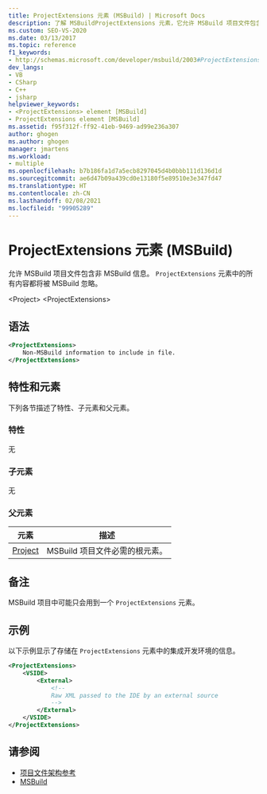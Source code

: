 ```yaml
---
title: ProjectExtensions 元素 (MSBuild) | Microsoft Docs
description: 了解 MSBuildProjectExtensions 元素，它允许 MSBuild 项目文件包含非 MSBuild 信息。
ms.custom: SEO-VS-2020
ms.date: 03/13/2017
ms.topic: reference
f1_keywords:
- http://schemas.microsoft.com/developer/msbuild/2003#ProjectExtensions
dev_langs:
- VB
- CSharp
- C++
- jsharp
helpviewer_keywords:
- <ProjectExtensions> element [MSBuild]
- ProjectExtensions element [MSBuild]
ms.assetid: f95f312f-ff92-41eb-9469-ad99e236a307
author: ghogen
ms.author: ghogen
manager: jmartens
ms.workload:
- multiple
ms.openlocfilehash: b7b186fa1d7a5ecb8297045d4b0bbb111d136d1d
ms.sourcegitcommit: ae6d47b09a439cd0e13180f5e89510e3e347fd47
ms.translationtype: HT
ms.contentlocale: zh-CN
ms.lasthandoff: 02/08/2021
ms.locfileid: "99905289"
---
```

# <a name="projectextensions-element-msbuild"></a>ProjectExtensions 元素 (MSBuild)

允许 MSBuild 项目文件包含非 MSBuild 信息。 `ProjectExtensions` 元素中的所有内容都将被 MSBuild 忽略。

 \<Project> \<ProjectExtensions>

## <a name="syntax"></a>语法

```xml
<ProjectExtensions>
    Non-MSBuild information to include in file.
</ProjectExtensions>
```

## <a name="attributes-and-elements"></a>特性和元素

 下列各节描述了特性、子元素和父元素。

### <a name="attributes"></a>特性

 无

### <a name="child-elements"></a>子元素

 无

### <a name="parent-elements"></a>父元素

| 元素 | 描述 |
| - | - |
| [Project](../msbuild/project-element-msbuild.md) | MSBuild 项目文件必需的根元素。 |

## <a name="remarks"></a>备注

 MSBuild 项目中可能只会用到一个 `ProjectExtensions` 元素。

## <a name="example"></a>示例

 以下示例显示了存储在 `ProjectExtensions` 元素中的集成开发环境的信息。

```xml
<ProjectExtensions>
    <VSIDE>
        <External>
            <!--
            Raw XML passed to the IDE by an external source
            -->
        </External>
    </VSIDE>
</ProjectExtensions>
```

## <a name="see-also"></a>请参阅

- [项目文件架构参考](../msbuild/msbuild-project-file-schema-reference.md)
- [MSBuild](../msbuild/msbuild.md)

